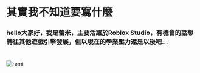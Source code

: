 # 其實我不知道要寫什麼
### hello大家好，我是蕾米，主要活躍於Roblox Studio，有機會的話想轉往其他遊戲引擎發展，但以現在的學業壓力還是以後吧...

# <picture>
 <source media="(prefers-color-scheme: dark)" srcset="https://image2url.com/images/1755766403959-5be3b547-15b9-44a8-8d10-16802d82f229.webp">
 <source media="(prefers-color-scheme: light)" srcset="https://image2url.com/images/1755766403959-5be3b547-15b9-44a8-8d10-16802d82f229.webp">
 <img alt="remi" src="https://image2url.com/images/1755766403959-5be3b547-15b9-44a8-8d10-16802d82f229.webp">
</picture>
